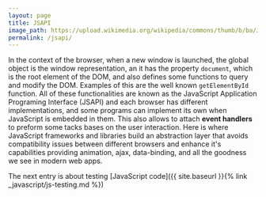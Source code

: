 ```yaml
---
layout: page
title: JSAPI
image_path: https://upload.wikimedia.org/wikipedia/commons/thumb/b/ba/Javascript_badge.svg/1000px-Javascript_badge.svg.png
permalink: /jsapi/
---
```


In the context of the browser, when a new window is launched, the global object is the window representation, an it has the property `document`, which is the root element of the DOM, and also defines some functions to query and modify the DOM. Examples of this are the well known `getElementById` function. All of these functionalities are known as the JavaScript Application Programing Interface (JSAPI) and each browser has different implementations, and some programs can implement its own when JavaScript is embedded in them. This also allows to attach **event handlers** to preform some tacks bases on the user interaction. Here is where JavaScript frameworks and libraries build an abstraction layer that avoids compatibility issues between different browsers and enhance it's capabilities providing animation, ajax, data-binding, and all the goodness we see in modern web apps.  

The next entry is about testing [JavaScript code]({{ site.baseurl }}{% link _javascript/js-testing.md %}) 
